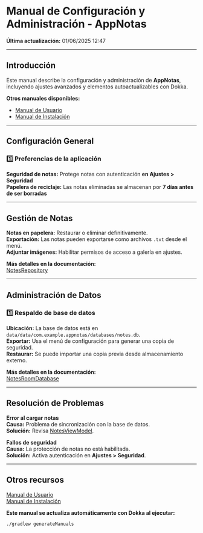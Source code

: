 # Manual de Configuración y Administración - AppNotas
**Última actualización:** 01/06/2025 12:47

---

## Introducción
Este manual describe la configuración y administración de **AppNotas**, incluyendo ajustes avanzados y elementos autoactualizables con Dokka.

**Otros manuales disponibles:**
- [Manual de Usuario](../generated/manual/Manual_de_usuario.md)
- [Manual de Instalación](../generated/manual/Manual_de_instalacion.md)

---

## Configuración General

### 1️⃣ **Preferencias de la aplicación**
**Seguridad de notas:** Protege notas con autenticación **en Ajustes > Seguridad**  
**Papelera de reciclaje:** Las notas eliminadas se almacenan por **7 días antes de ser borradas**

---

## Gestión de Notas

**Notas en papelera:** Restaurar o eliminar definitivamente.  
**Exportación:** Las notas pueden exportarse como archivos `.txt` desde el menú.  
**Adjuntar imágenes:** Habilitar permisos de acceso a galería en ajustes.

**Más detalles en la documentación:**  
[NotesRepository](../generated/dokka/markdown/-app-notas/com.example.appnotas.database/-notes-repository/index.md)

---

## Administración de Datos

### 1️⃣ **Respaldo de base de datos**
**Ubicación:** La base de datos está en `data/data/com.example.appnotas/databases/notes.db`.  
**Exportar:** Usa el menú de configuración para generar una copia de seguridad.  
**Restaurar:** Se puede importar una copia previa desde almacenamiento externo.

**Más detalles en la documentación:**  
[NotesRoomDatabase](../generated/dokka/markdown/-app-notas/com.example.appnotas.database/-notes-room-database/index.md)

---

## Resolución de Problemas

**Error al cargar notas**  
**Causa:** Problema de sincronización con la base de datos.  
**Solución:** Revisa [NotesViewModel](../generated/dokka/markdown/-app-notas/com.example.appnotas.database/-notes-view-model/index.md).

**Fallos de seguridad**  
**Causa:** La protección de notas no está habilitada.  
**Solución:** Activa autenticación en **Ajustes > Seguridad**.

---

## Otros recursos
[Manual de Usuario](../generated/manual/Manual_de_usuario.md)  
[Manual de Instalación](../generated/manual/Manual_de_instalacion.md)

**Este manual se actualiza automáticamente con Dokka al ejecutar:**  
```bash
./gradlew generateManuals
```
